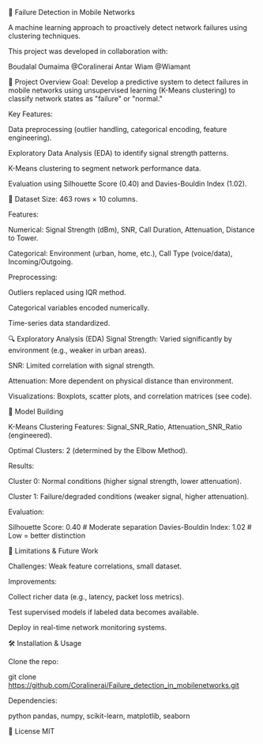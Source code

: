 

📡 Failure Detection in Mobile Networks

A machine learning approach to proactively detect network failures using clustering techniques.

This project was developed in collaboration with:

Boudalal Oumaima @Coralinerai
Antar Wiam  @Wiamant

📌 Project Overview
Goal: Develop a predictive system to detect failures in mobile networks using unsupervised learning (K-Means clustering) to classify network states as "failure" or "normal."

Key Features:

Data preprocessing (outlier handling, categorical encoding, feature engineering).

Exploratory Data Analysis (EDA) to identify signal strength patterns.

K-Means clustering to segment network performance data.

Evaluation using Silhouette Score (0.40) and Davies-Bouldin Index (1.02).

📂 Dataset
Size: 463 rows × 10 columns.

Features:

Numerical: Signal Strength (dBm), SNR, Call Duration, Attenuation, Distance to Tower.

Categorical: Environment (urban, home, etc.), Call Type (voice/data), Incoming/Outgoing.

Preprocessing:

Outliers replaced using IQR method.

Categorical variables encoded numerically.

Time-series data standardized.

🔍 Exploratory Analysis (EDA)
Signal Strength: Varied significantly by environment (e.g., weaker in urban areas).

SNR: Limited correlation with signal strength.

Attenuation: More dependent on physical distance than environment.

Visualizations: Boxplots, scatter plots, and correlation matrices (see code).

🤖 Model Building

K-Means Clustering
Features: Signal_SNR_Ratio, Attenuation_SNR_Ratio (engineered).

Optimal Clusters: 2 (determined by the Elbow Method).

Results:

Cluster 0: Normal conditions (higher signal strength, lower attenuation).

Cluster 1: Failure/degraded conditions (weaker signal, higher attenuation).

Evaluation:


Silhouette Score: 0.40  # Moderate separation
Davies-Bouldin Index: 1.02  # Low = better distinction

🚧 Limitations & Future Work

Challenges: Weak feature correlations, small dataset.

Improvements:

Collect richer data (e.g., latency, packet loss metrics).

Test supervised models if labeled data becomes available.

Deploy in real-time network monitoring systems.

🛠️ Installation & Usage

Clone the repo:

git clone https://github.com/Coralinerai/Failure_detection_in_mobilenetworks.git



Dependencies:

python 
pandas, numpy, scikit-learn, matplotlib, seaborn

📜 License
MIT




